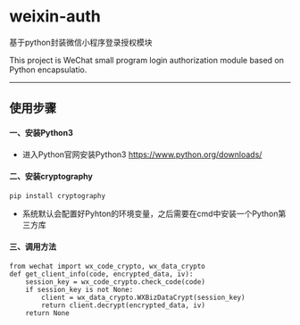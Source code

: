 # weixin-auth
基于python封装微信小程序登录授权模块

This project is WeChat small program login authorization module based on Python encapsulatio.

---

## 使用步骤
#### 一、安装Python3
* 进入Python官网安装Python3 https://www.python.org/downloads/

#### 二、安装cryptography
    pip install cryptography
* 系统默认会配置好Pyhton的环境变量，之后需要在cmd中安装一个Python第三方库
    
#### 三、调用方法
    from wechat import wx_code_crypto, wx_data_crypto
    def get_client_info(code, encrypted_data, iv):
        session_key = wx_code_crypto.check_code(code)
        if session_key is not None:
            client = wx_data_crypto.WXBizDataCrypt(session_key)
            return client.decrypt(encrypted_data, iv)
        return None
